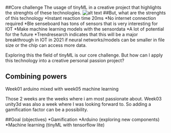 ##Core challenge
The usage of tinyML in a creative project that highlights the strenghts of these technologies.
![alt text](https://www.google.com/url?sa=i&url=https%3A%2F%2Fwww.hackster.io%2Fnews%2Feasy-tinyml-on-esp32-and-arduino-a9dbc509f26c&psig=AOvVaw1yaBrE2Xi4m-_QCVW_0XnN&ust=1605093750835000&source=images&cd=vfe&ved=0CAIQjRxqFwoTCLjm3LPu9-wCFQAAAAAdAAAAABAD)
##But, what are the strenghts of this technology
*Instant reaction time 20ms
*No internet connection required
*Ble senseboard has tons of sensors that is very interesting for IOT
*Make machine learning models with the sensordata
*A lot of potential for the future
*Trendresearch indicates that this will be a major breakthrough in IOT in 2021 if neural networks/models can be smaller in file size or the chip can access more data.

Exploring this the field of tinyML is our core challenge. 
But how can I apply this technology into a creative personal passion project?

## Combining powers
Week01 arduino mixed with week05 machine learning

Those 2 weeks are the weeks where i am most passionate about.
Week03 unity3d was also a week where I was looking forward to.
So adding a gamification factor can be a possibility. 

##Goal (objectives)
*Gamification
*Arduino (exploring new components)
*Machine learning (tinyML with tensorflow lite)






